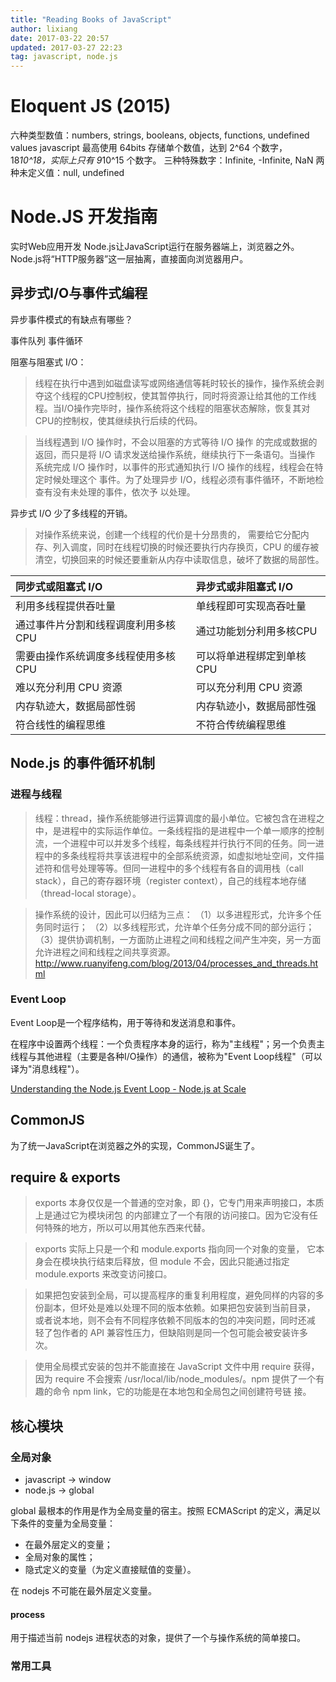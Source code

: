```yaml
---
title: "Reading Books of JavaScript"
author: lixiang
date: 2017-03-22 20:57
updated: 2017-03-27 22:23
tag: javascript, node.js
---
```


# Eloquent JS (2015)

六种类型数值：numbers, strings, booleans, objects, functions, undefined values
javascript 最高使用 64bits 存储单个数值，达到 2^64 个数字，18*10^18，实际上只有 9*10^15 个数字。
三种特殊数字：Infinite, -Infinite, NaN
两种未定义值：null, undefined

# Node.JS 开发指南 #

实时Web应用开发
Node.js让JavaScript运行在服务器端上，浏览器之外。
Node.js将“HTTP服务器”这一层抽离，直接面向浏览器用户。

## 异步式I/O与事件式编程

异步事件模式的有缺点有哪些？

事件队列
事件循环

阻塞与阻塞式 I/O：
> 线程在执行中遇到如磁盘读写或网络通信等耗时较长的操作，操作系统会剥夺这个线程的CPU控制权，使其暂停执行，同时将资源让给其他的工作线程。当I/O操作完毕时，操作系统将这个线程的阻塞状态解除，恢复其对CPU的控制权，使其继续执行后续的代码。

> 当线程遇到 I/O 操作时，不会以阻塞的方式等待 I/O 操作 的完成或数据的返回，而只是将 I/O 请求发送给操作系统，继续执行下一条语句。当操作 系统完成 I/O 操作时，以事件的形式通知执行 I/O 操作的线程，线程会在特定时候处理这个 事件。为了处理异步 I/O，线程必须有事件循环，不断地检查有没有未处理的事件，依次予 以处理。

异步式 I/O 少了多线程的开销。

> 对操作系统来说，创建一个线程的代价是十分昂贵的， 需要给它分配内存、列入调度，同时在线程切换的时候还要执行内存换页，CPU 的缓存被 清空，切换回来的时候还要重新从内存中读取信息，破坏了数据的局部性。

| 同步式或阻塞式 I/O | 异步式或非阻塞式 I/O |
|:-----------------|:-------------------|
利用多线程提供吞吐量 | 单线程即可实现高吞吐量
通过事件片分割和线程调度利用多核CPU | 通过功能划分利用多核CPU
需要由操作系统调度多线程使用多核 CPU | 可以将单进程绑定到单核 CPU
难以充分利用 CPU 资源 | 可以充分利用 CPU 资源
内存轨迹大，数据局部性弱 | 内存轨迹小，数据局部性强
符合线性的编程思维 | 不符合传统编程思维

## Node.js 的事件循环机制

### 进程与线程

>线程：thread，操作系统能够进行运算调度的最小单位。它被包含在进程之中，是进程中的实际运作单位。一条线程指的是进程中一个单一顺序的控制流，一个进程中可以并发多个线程，每条线程并行执行不同的任务。同一进程中的多条线程将共享该进程中的全部系统资源，如虚拟地址空间，文件描述符和信号处理等等。但同一进程中的多个线程有各自的调用栈（call stack），自己的寄存器环境（register context），自己的线程本地存储（thread-local storage）。

>操作系统的设计，因此可以归结为三点：
>（1）以多进程形式，允许多个任务同时运行；
>（2）以多线程形式，允许单个任务分成不同的部分运行；
>（3）提供协调机制，一方面防止进程之间和线程之间产生冲突，另一方面允许进程之间和线程之间共享资源。
> http://www.ruanyifeng.com/blog/2013/04/processes_and_threads.html

### Event Loop

Event Loop是一个程序结构，用于等待和发送消息和事件。

在程序中设置两个线程：一个负责程序本身的运行，称为"主线程"；另一个负责主线程与其他进程（主要是各种I/O操作）的通信，被称为"Event Loop线程"（可以译为"消息线程"）。

[Understanding the Node.js Event Loop - Node.js at Scale](https://blog.risingstack.com/node-js-at-scale-understanding-node-js-event-loop/)

## CommonJS

为了统一JavaScript在浏览器之外的实现，CommonJS诞生了。

## require & exports

> exports 本身仅仅是一个普通的空对象，即 {}，它专门用来声明接口，本质上是通过它为模块闭包 的内部建立了一个有限的访问接口。因为它没有任何特殊的地方，所以可以用其他东西来代替。

> exports 实际上只是一个和 module.exports 指向同一个对象的变量， 它本身会在模块执行结束后释放，但 module 不会，因此只能通过指定 module.exports 来改变访问接口。

> 如果把包安装到全局，可以提高程序的重复利用程度，避免同样的内容的多 份副本，但坏处是难以处理不同的版本依赖。如果把包安装到当前目录， 或者说本地，则不会有不同程序依赖不同版本的包的冲突问题，同时还减 轻了包作者的 API 兼容性压力，但缺陷则是同一个包可能会被安装许多次。

> 使用全局模式安装的包并不能直接在 JavaScript 文件中用 require 获得，因为 require 不会搜索 /usr/local/lib/node_modules/。npm 提供了一个有趣的命令 npm link，它的功能是在本地包和全局包之间创建符号链 接。
## 核心模块

### 全局对象 ###

- javascript -> window
- node.js -> global

global 最根本的作用是作为全局变量的宿主。按照 ECMAScript 的定义，满足以下条件的变量为全局变量：
- 在最外层定义的变量；
- 全局对象的属性；
- 隐式定义的变量（为定义直接赋值的变量）。

在 nodejs 不可能在最外层定义变量。

#### process

用于描述当前 nodejs 进程状态的对象，提供了一个与操作系统的简单接口。

### 常用工具 ###
